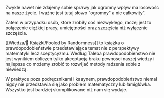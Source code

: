 Zwykle nawet nie zdajemy sobie sprawy jak ogromny wpływ ma losowość na nasze życie. I ważne jest tutaj słowo "ogromny" a nie całkowity". 

Zatem w przypadku osób, które zrobiły coś niezwykłego, raczej jest to połączenie ciężkiej pracy, umiejętności oraz szczęścia niż wyłącznie szczęścia. 

[[Wiedza/📖 Książki/Fooled by Randomness]] to książka o prawdopodobieństwie przedstawiająca temat nie z perspektywy matematyki lecz sceptycyzmu. Według Taleba prawdopodobieństwo nie jest wynikiem obliczeń tylko akceptacją braku pewności naszej wiedzy i najlepsze co możemy zrobić to rozwijać metody radzenia sobie z niewiedzą. 

W praktyce poza podręcznikami i kasynem, prawdopodobieństwo niemal nigdy nie przedstawia się jako problem matematyczny lub łamigłówka. Wszystko jest bardziej skomplikowane niż nam się wydaje.  